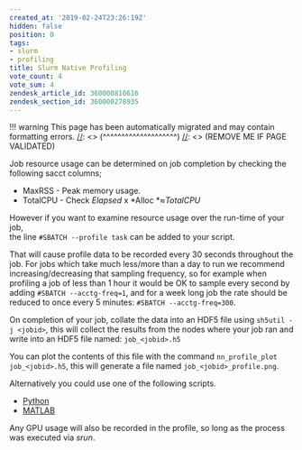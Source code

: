 ```yaml
---
created_at: '2019-02-24T23:26:19Z'
hidden: false
position: 0
tags:
- slurm
- profiling
title: Slurm Native Profiling
vote_count: 4
vote_sum: 4
zendesk_article_id: 360000810616
zendesk_section_id: 360000278935
---
```




[//]: <> (REMOVE ME IF PAGE VALIDATED)
[//]: <> (vvvvvvvvvvvvvvvvvvvv)
!!! warning
    This page has been automatically migrated and may contain formatting errors.
[//]: <> (^^^^^^^^^^^^^^^^^^^^)
[//]: <> (REMOVE ME IF PAGE VALIDATED)

Job resource usage can be determined on job completion by checking the
following sacct columns;

-   MaxRSS - Peak memory usage.
-   TotalCPU - Check *Elapsed* x *Alloc *≈*TotalCPU* 

However if you want to examine resource usage over the run-time of your
job,  
the line `#SBATCH --profile task` can be added to your script.

That will cause profile data to be recorded every 30 seconds throughout
the job. For jobs which take much less/more than a day to run we
recommend increasing/decreasing that sampling frequency, so for example
when profiling a job of less than 1 hour it would be OK to sample every
second by adding `#SBATCH --acctg-freq=1`, and for a week long job the
rate should be reduced to once every 5
minutes: `#SBATCH --acctg-freq=300`.  
  
On completion of your job, collate the data into an HDF5 file using
`sh5util -j <jobid>`, this will collect the results from the nodes where
your job ran and write into an HDF5 file named: `job_<jobid>.h5`

You can plot the contents of this file with the command
`nn_profile_plot job_<jobid>.h5`, this will generate a file named
`job_<jobid>_profile.png`.

Alternatively you could use one of the following scripts. 

-   [Python](https://github.com/nesi/nesi-tools/blob/main/.dev_nn_profile_plot.py)
-   [MATLAB](https://github.com/CallumWalley/slurm_native_h5_plotter)

Any GPU usage will also be recorded in the profile, so long as the
process was executed via *srun*.

